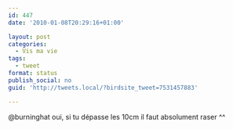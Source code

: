 ```yaml
---
id: 447
date: '2010-01-08T20:29:16+01:00'

layout: post
categories:
  - Vis ma vie
tags:
  - tweet
format: status
publish_social: no
guid: 'http://tweets.local/?birdsite_tweet=7531457883'

---
```


@burninghat oui, si tu dépasse les 10cm il faut absolument raser ^^